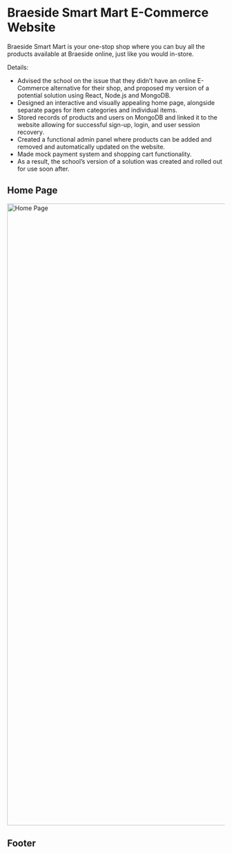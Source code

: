 # Braeside Smart Mart E-Commerce Website

Braeside Smart Mart is your one-stop shop where you can buy all the products available at Braeside online, just like you would in-store.

Details:

*	Advised the school on the issue that they didn’t have an online E-Commerce alternative for their shop, and proposed my version of a potential solution using React, Node.js and MongoDB.
*	Designed an interactive and visually appealing home page, alongside separate pages for item categories and individual items.
*	Stored records of products and users on MongoDB and linked it to the website allowing for successful sign-up, login, and user session recovery.
*	Created a functional admin panel where products can be added and removed and automatically updated on the website.
*	Made mock payment system and shopping cart functionality.
*	As a result, the school’s version of a solution was created and rolled out for use soon after.

## Home Page
<img width="1440" alt="Home Page" src="https://github.com/user-attachments/assets/137f696f-07c0-4c22-a29b-729b581af32d" />

## Footer

## 
